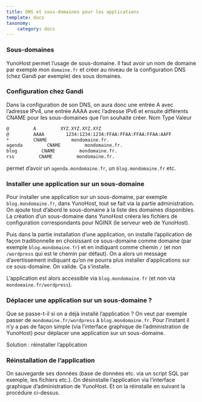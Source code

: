 ```yaml
---
title: DNS et sous-domaines pour les applications
template: docs
taxonomy:
    category: docs
---
```


### Sous-domaines

YunoHost permet l’usage de sous-domaine. Il faut avoir un nom de domaine par exemple mon `domaine.fr` et créer au niveau de la configuration DNS (chez Gandi par exemple) des sous domaines.

### Configuration chez Gandi

Dans la configuration de son DNS, on aura donc une entrée A avec l’adresse IPv4, une entrée AAAA avec l’adresse IPv6 et ensuite différents CNAME pour les sous-domaines que l’on souhaite créer.
Nom Type Valeur
```bash
@         A         XYZ.XYZ.XYZ.XYZ
@         AAAA        1234:1234:1234:FFAA:FFAA:FFAA:FFAA:AAFF
*         CNAME         mondomaine.fr.
agenda         CNAME         mondomaine.fr.
blog         CNAME         mondomaine.fr.
rss         CNAME         mondomaine.fr.
```
permet d’avoir un `agenda.mondomaine.fr`, un `blog.mondomaine.fr` etc.

### Installer une application sur un sous-domaine

Pour installer une application sur un sous-domaine, par exemple `blog.mondomaine.fr`, dans YunoHost, tout se fait via la partie administration. On ajoute tout d’abord le sous-domaine à la liste des domaines disponibles. La création d’un sous-domaine dans YunoHost créera les fichiers de configuration correspondants pour NGINX (le serveur web de YunoHost).

Puis dans la partie installation d’une application, on installe l’application de façon traditionnelle en choisissant ce sous-domaine comme domaine (par exemple `blog.mondomaine.fr`) et en indiquant comme chemin `/` (et non `/wordpress` qui est le chemin par défaut). On a alors un message d’avertissement indiquant qu’on ne pourra plus installer d’applications sur ce sous-domaine. On valide. Ça s’installe.

L’application est alors accessible via `blog.mondomaine.fr` (et non via `mondomaine.fr/wordpress`).

### Déplacer une application sur un sous-domaine ?

Que se passe-t-il si on a déjà installé l’application ? On veut par exemple passer de `mondomaine.fr/wordpress` à `blog.mondomaine.fr`.
Pour l’instant il n’y a pas de façon simple (via l’interface graphique de l’administration de YunoHost) pour déplacer une application sur un sous-domaine.

Solution : réinstaller l’application

### Réinstallation de l’application

On sauvegarde ses données (base de données etc. via un script SQL par exemple, les fichiers etc.). On désinstalle l’application via l’interface graphique d’administration de YunoHost. Et on la réinstalle en suivant la procédure ci-dessus.
